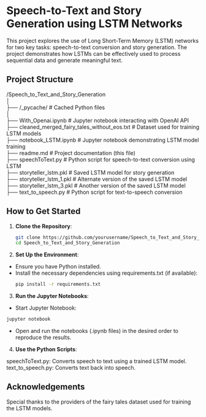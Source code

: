 # Speech-to-Text and Story Generation using LSTM Networks

This project explores the use of Long Short-Term Memory (LSTM) networks for two key tasks: speech-to-text conversion and story generation. The project demonstrates how LSTMs can be effectively used to process sequential data and generate meaningful text.

## Project Structure
/Speech_to_Text_and_Story_Generation  
│  
├── /_pycache/                                              # Cached Python files  
│  
├── With_Openai.ipynb                                       # Jupyter notebook interacting with OpenAI API  
├── cleaned_merged_fairy_tales_without_eos.txt              # Dataset used for training LSTM models  
├── notebook_LSTM.ipynb                                     # Jupyter notebook demonstrating LSTM model training  
├── readme.md                                               # Project documentation (this file)  
├── speechToText.py                                         # Python script for speech-to-text conversion using LSTM  
├── storyteller_lstm.pkl                                    # Saved LSTM model for story generation  
├── storyteller_lstm_1.pkl                                  # Alternate version of the saved LSTM model  
├── storyteller_lstm_3.pkl                                  # Another version of the saved LSTM model  
├── text_to_speech.py                                       # Python script for text-to-speech conversion  



## How to Get Started

1. **Clone the Repository**:
   ```bash
   git clone https://github.com/yourusername/Speech_to_Text_and_Story_Generation.git
   cd Speech_to_Text_and_Story_Generation
   ```
   

2. **Set Up the Environment**:

- Ensure you have Python installed.
- Install the necessary dependencies using requirements.txt (if available):
   ``` bash
   pip install -r requirements.txt
   ```

3. **Run the Jupyter Notebooks**:

- Start Jupyter Notebook:
``` bash
jupyter notebook
```

- Open and run the notebooks (.ipynb files) in the desired order to reproduce the results.

4. **Use the Python Scripts**:

speechToText.py: Converts speech to text using a trained LSTM model.
text_to_speech.py: Converts text back into speech.



## Acknowledgements
Special thanks to the providers of the fairy tales dataset used for training the LSTM models.

